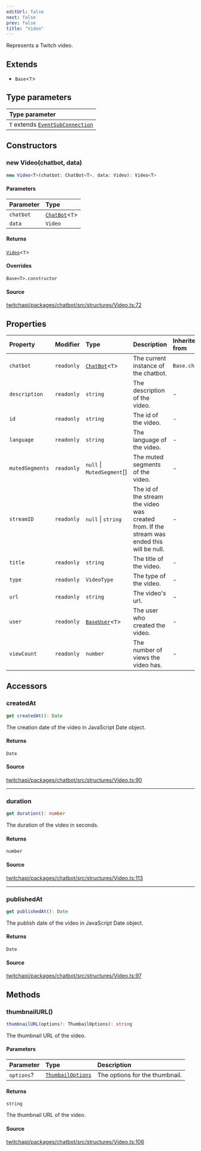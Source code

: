 ```yaml
---
editUrl: false
next: false
prev: false
title: "Video"
---
```


Represents a Twitch video.

## Extends

- `Base`\<`T`\>

## Type parameters

| Type parameter |
| :------ |
| `T` extends [`EventSubConnection`](/api/chatbot/enumerations/eventsubconnection/) |

## Constructors

### new Video(chatbot, data)

```ts
new Video<T>(chatbot: ChatBot<T>, data: Video): Video<T>
```

#### Parameters

| Parameter | Type |
| :------ | :------ |
| `chatbot` | [`ChatBot`](/api/chatbot/classes/chatbot/)\<`T`\> |
| `data` | `Video` |

#### Returns

[`Video`](/api/chatbot/classes/video/)\<`T`\>

#### Overrides

`Base<T>.constructor`

#### Source

[twitchapi/packages/chatbot/src/structures/Video.ts:72](https://github.com/pablornc/twitchapi//blob/3baa008ac8be1133cbb9253985d5d4cd48b4e780/packages/chatbot/src/structures/Video.ts#L72)

## Properties

| Property | Modifier | Type | Description | Inherited from |
| :------ | :------ | :------ | :------ | :------ |
| `chatbot` | `readonly` | [`ChatBot`](/api/chatbot/classes/chatbot/)\<`T`\> | The current instance of the chatbot. | `Base.chatbot` |
| `description` | `readonly` | `string` | The description of the video. | - |
| `id` | `readonly` | `string` | The id of the video. | - |
| `language` | `readonly` | `string` | The language of the video. | - |
| `mutedSegments` | `readonly` | `null` \| `MutedSegment`[] | The muted segments of the video. | - |
| `streamID` | `readonly` | `null` \| `string` | The id of the stream the video was created from. If the stream was ended this will be null. | - |
| `title` | `readonly` | `string` | The title of the video. | - |
| `type` | `readonly` | `VideoType` | The type of the video. | - |
| `url` | `readonly` | `string` | The video's url. | - |
| `user` | `readonly` | [`BaseUser`](/api/chatbot/classes/baseuser/)\<`T`\> | The user who created the video. | - |
| `viewCount` | `readonly` | `number` | The number of views the video has. | - |

## Accessors

### createdAt

```ts
get createdAt(): Date
```

The creation date of the video in JavaScript Date object.

#### Returns

`Date`

#### Source

[twitchapi/packages/chatbot/src/structures/Video.ts:90](https://github.com/pablornc/twitchapi//blob/3baa008ac8be1133cbb9253985d5d4cd48b4e780/packages/chatbot/src/structures/Video.ts#L90)

***

### duration

```ts
get duration(): number
```

The duration of the video in seconds.

#### Returns

`number`

#### Source

[twitchapi/packages/chatbot/src/structures/Video.ts:113](https://github.com/pablornc/twitchapi//blob/3baa008ac8be1133cbb9253985d5d4cd48b4e780/packages/chatbot/src/structures/Video.ts#L113)

***

### publishedAt

```ts
get publishedAt(): Date
```

The publish date of the video in JavaScript Date object.

#### Returns

`Date`

#### Source

[twitchapi/packages/chatbot/src/structures/Video.ts:97](https://github.com/pablornc/twitchapi//blob/3baa008ac8be1133cbb9253985d5d4cd48b4e780/packages/chatbot/src/structures/Video.ts#L97)

## Methods

### thumbnailURL()

```ts
thumbnailURL(options?: ThumbailOptions): string
```

The thumbnail URL of the video.

#### Parameters

| Parameter | Type | Description |
| :------ | :------ | :------ |
| `options`? | [`ThumbailOptions`](/api/chatbot/interfaces/thumbailoptions/) | The options for the thumbnail. |

#### Returns

`string`

The thumbnail URL of the video.

#### Source

[twitchapi/packages/chatbot/src/structures/Video.ts:106](https://github.com/pablornc/twitchapi//blob/3baa008ac8be1133cbb9253985d5d4cd48b4e780/packages/chatbot/src/structures/Video.ts#L106)
